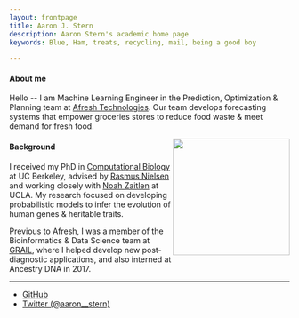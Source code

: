 ```yaml
---
layout: frontpage
title: Aaron J. Stern 
description: Aaron Stern's academic home page 
keywords: Blue, Ham, treats, recycling, mail, being a good boy

---
```

#### About me

Hello -- I am Machine Learning Engineer in the Prediction, Optimization & Planning team at <a href="https://afresh.com">Afresh Technologies</a>. Our team develops forecasting systems that empower groceries stores to reduce food waste & meet demand for fresh food.

<img style="float: right;" src="../assets/headshot.png" width="210">

#### Background

I received my PhD in <a href="https://ccb.berkeley.edu/academics/phd-in-computational-biology/">Computational Biology</a> at UC Berkeley, advised by <a href="https://scholar.google.com/citations?user=PySbfcEAAAAJ&hl=en&oi=ao">Rasmus Nielsen</a> and working closely with <a href="https://scholar.google.com/citations?user=SPXgieEAAAAJ&hl=en&oi=ao">Noah Zaitlen</a> at UCLA. My research focused on developing probabilistic models to infer the evolution of human genes & heritable traits. 

Previous to Afresh, I was a member of the Bioinformatics & Data Science team at <a href="https://grail.com/">GRAIL</a>, where I helped develop new post-diagnostic applications, and also interned at Ancestry DNA in 2017. 

---


<div class="navbar">
  <div class="navbar-inner">
      <ul class="nav">
          <li><a href="https://github.com/35ajstern">GitHub</a></li>
          <li><a href="https://twitter.com/aaron__stern">Twitter (@aaron__stern)</a></li>
      </ul>
  </div>
</div>
